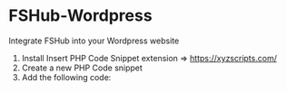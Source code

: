 # FSHub-Wordpress
Integrate FSHub into your Wordpress website

1. Install Insert PHP Code Snippet extension => https://xyzscripts.com/
2. Create a new PHP Code snippet
3. Add the following code:

